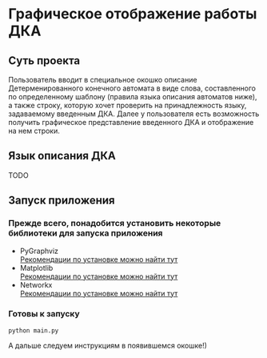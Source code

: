 # Графическое отображение работы ДКА

## Суть проекта  
Пользователь вводит в специальное окошко описание Детерменированного конечного автомата в виде слова, составленного по определенному шаблону (правила языка описания автоматов ниже), а также строку, которую хочет проверить на принадлежность языку, задаваемому введенным ДКА. Далее у пользователя есть возможность получить графическое представление введенного ДКА и отображение на нем строки.  

## Язык описания ДКА  
TODO

## Запуск приложения
### Прежде всего, понадобится установить некоторые библиотеки для запуска приложения  
* PyGraphviz  
[Рекомендации по установке можно найти тут](https://pygraphviz.github.io/documentation/stable/install.html)  
* Matplotlib  
[Рекомендации по установке можно найти тут](https://matplotlib.org/stable/users/installing.html)
* Networkx  
[Рекомендации по установке можно найти тут](https://networkx.org/documentation/stable/install.html)

### Готовы к запуску
```
python main.py

```
А дальше следуем инструкциям в появившемся окошке!)